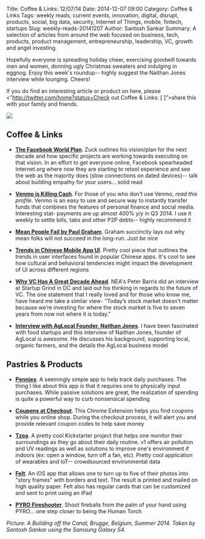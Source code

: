 Title: Coffee & Links: 12/07/14
Date: 2014-12-07 09:00
Category: Coffee & Links
Tags: weekly reads, current events, innovation, digital, disrupt, products, social, big data, security, Internet of Things, mobile, fintech, startups
Slug: weekly-reads-20141207
Author: Santosh Sankar
Summary: A selection of articles from around the web focused on business, tech, products, product management, entrepreneurship, leadership, VC, growth and angel investing.

Hopefully everyone is spreading holiday cheer, exercising goodwill towards men and women, donning ugly Christmas sweaters and indulging in eggnog. Enjoy this week's roundup-- highly suggest the Naithan Jones interview while lounging. Cheers!

If you do find an interesting article or product on here, please <”http://twitter.com/home?status=Check out Coffee & Links: [ ]”>share</a> this with your family and friends.

<img src="/../../../../images/bruges3.jpg" align = "center">

## Coffee & Links

* **<a href = "http://time.com/facebook-world-plan/" target="_blank">The Facebook World Plan</a>**. Zuck outlines his vision/plan for the next decade and how specific projects are working towards executing on that vision. In an effort to get everyone online, Facebook spearheaded Internet.org where now they are starting to retool experience and see the web as the majority does (slow connections on dated devices)-- talk about building empathy for your users... solid read

* **<a href = "http://www.businessweek.com/articles/2014-11-20/mobile-payment-startup-venmo-is-killing-cash" target="_blank">Venmo is Killing Cash</a>**. For those of you who don't use Venmo, *read this profile*. Venmo is an easy to use and secure way to instantly transfer funds that combines the features of personal finance and social media. Interesting stat- payments are up almost 400% y/y in Q3 2014. I use it weekly to settle bills, tabs and other P2P debts-- highly recommend it

* **<a href = "http://www.paulgraham.com/mean.html" target="_blank">Mean People Fail by Paul Graham</a>**. Graham succinctly lays out why mean folks will not succeed in the long-run. *Just be nice*

* **<a href = "http://dangrover.com/blog/2014/12/01/chinese-mobile-app-ui-trends.html" target="_blank">Trends in Chinese Mobile App UI</a>**. Pretty cool piece that outlines the trends in user interfaces found in popular Chinese apps. It's cool to see how cultural and behavioral tendencies might impact the development of UI across different regions

* **<a href = "http://www.washingtonpost.com/blogs/innovations/wp/2014/12/04/neas-peter-barris-on-why-venture-capital-has-a-great-decade-ahead/" target="_blank">Why VC Has A Great Decade Ahead</a>**. NEA's Peter Barris did an interview at Startup Grind in DC and laid out his thinking in regards to the future of VC. The one statement that I really loved and for those who know me, have heard me take a similar view- "Today’s stock market doesn’t matter because we’re investing for where the stock market is five to seven years from now not where it is today."

* **<a href = "https://www.youtube.com/watch?v=XHBbBVLBFAI" target="_blank">Interview with AgLocal Founder, Naithan Jones</a>**. I have been fascinated with food startups and this interview of Naithan Jones, founder of AgLocal is awesome. He discusses his background, supporting local, organic farmers, and the details the AgLocal business model

## Pastries & Products

* **<a href = "http://www.getpennies.com/" target="_blank">Pennies</a>**. A seemingly simple app to help track daily purchases. The thing I like about this app is that it requires one to physically input purchases. While passive solutions are great, the realization of spending is quite a powerful way to curb nonsensical spending

* **<a href = "http://couponfollow.com/checkout" target="_blank">Coupons at Checkout</a>**. This Chrome Extension helps you find coupons while you online shop. During the checkout process, it will alert you and provide relevant coupon codes to help save money

* **<a href = "https://www.kickstarter.com/projects/tzoa/meet-tzoa-the-worlds-first-enviro-tracker" target="_blank">Tzoa</a>**. A pretty cool Kickstarter project that helps one monitor their surroundings as they go about their daily routine. v1 offers air pollution and UV readings as well as solutions to improve one's environment if indoors (ex: open a window, turn off a fan, etc). Pretty cool application of wearables and IoT-- crowdsourced environmental data

* **<a href = "http://feltapp.com/" target="_blank">Felt</a>**. An iOS app that allows one to turn up to five of their photos into "story frames" with borders and text. The result is printed and mailed on high quality paper. Felt also has regular cards that can be customized and sent to print using an iPad

* **<a href = "http://www.ellusionist.com/pyro-handheld-fireshooter-by-adam-wilber.html" target="_blank">PYRO Fireshooter</a>**. Shoot fireballs from the palm of your hand using PYRO... one step closer to being the Human Torch

*Picture: A Building off the Canal, Brugge, Belgium, Summer 2014. Taken by Santosh Sankar using the Samsung Galaxy S4.*